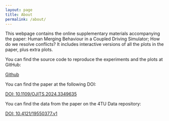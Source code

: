 ```yaml
---
layout: page
title: About
permalink: /about/
---
```


This webpage contains the online supplementary materials accompanying the paper: 
  Human Merging Behaviour in a Coupled Driving Simulator; How do we resolve conflicts?
  It includes interactive versions of all the plots in the paper, plus extra plots.

You can find the source code to reproduce the experiments and the plots at GitHub:

[Github](https://github.com/tud-hri/simple-merging-experiment)

You can find the paper at the following DOI:

[DOI: 10.1109/OJITS.2024.3349635](https://doi.org/10.1109/OJITS.2024.3349635)

You can find the data from the paper on the 4TU Data repository:

[DOI: 10.4121/19550377.v1](https://doi.org/10.4121/19550377.v1)

